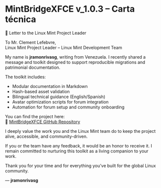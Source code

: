 # MintBridgeXFCE v_1.0.3 – Carta técnica

📜 Letter to the Linux Mint Project Leader

To Mr. Clement Lefebvre,  
Linux Mint Project Leader – Linux Mint Development Team

My name is **jramonrivasg**, writing from Venezuela. I recently shared a message and toolkit designed to support reproducible migrations and patrimonial documentation.

The toolkit includes:

- Modular documentation in Markdown  
- Hash-based asset validation  
- Bilingual technical guidance (English/Spanish)  
- Avatar optimization scripts for forum integration  
- Automation for forum setup and community onboarding

You can find the project here:  
🔗 [MintBridgeXFCE GitHub Repository](https://github.com/jramonrivasg/MintBridgeXFCE)

I deeply value the work you and the Linux Mint team do to keep the project alive, accessible, and community-driven.

If you or the team have any feedback, it would be an honor to receive it. I remain committed to nurturing this toolkit as a living companion to your work.

Thank you for your time and for everything you’ve built for the global Linux community.

— **jramonrivasg**
